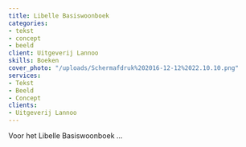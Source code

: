 ```yaml
---
title: Libelle Basiswoonboek
categories:
- tekst
- concept
- beeld
client: Uitgeverij Lannoo
skills: Boeken
cover_photo: "/uploads/Schermafdruk%202016-12-12%2022.10.10.png"
services:
- Tekst
- Beeld
- Concept
clients:
- Uitgeverij Lannoo
---
```


Voor het Libelle Basiswoonboek ...